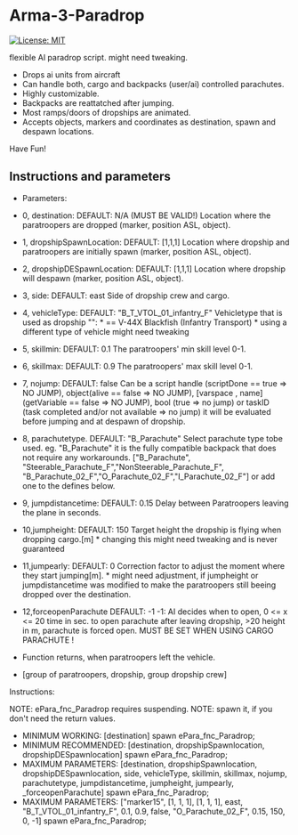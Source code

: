 # Arma-3-Paradrop

[![License: MIT](https://img.shields.io/badge/License-MIT-yellow.svg)](https://opensource.org/licenses/MIT)

flexible AI paradrop script.
might need tweaking.

- Drops ai units from aircraft
- Can handle both, cargo and backpacks (user/ai) controlled parachutes.
- Highly customizable.
- Backpacks are reattatched after jumping.
- Most ramps/doors of dropships are animated.
- Accepts objects, markers and coordinates as destination, spawn and despawn locations.

Have Fun!

## Instructions and parameters

* Parameters:
* 0, destination:				DEFAULT: N/A (MUST BE VALID!)		Location where the paratroopers are dropped (marker, position ASL, object).
* 1, dropshipSpawnLocation:		DEFAULT: [1,1,1]					Location where dropship and paratroopers are initially spawn (marker, position ASL, object).
* 2, dropshipDESpawnLocation:	DEFAULT: [1,1,1]					Location where dropship will despawn (marker, position ASL, object).
* 3, side:						DEFAULT: east						Side of dropship crew and cargo.
* 4, vehicleType:				DEFAULT: "B_T_VTOL_01_infantry_F"	Vehicletype that is used as dropship "":  *   == V-44X Blackfish (Infantry Transport) *   using a different type of vehicle might need tweaking
* 5, skillmin:					DEFAULT: 0.1						The paratroopers' min skill level 0-1.
* 6, skillmax:					DEFAULT: 0.9						The paratroopers' max skill level 0-1.
* 7, nojump:					DEFAULT: false						Can be a script handle (scriptDone == true  => NO JUMP), object(alive == false  => NO JUMP), [varspace , name] (getVariable == false => NO JUMP), bool (true => no jump) or taskID (task completed and/or not available => no jump) it will be evaluated before jumping and at despawn of dropship.
* 8, parachutetype.				DEFAULT: "B_Parachute"				Select parachute type tobe used. eg. "B_Parachute" it is the fully compatible backpack that does not require any workarounds.    ["B_Parachute", "Steerable_Parachute_F","NonSteerable_Parachute_F", "B_Parachute_02_F","O_Parachute_02_F","I_Parachute_02_F"] or add one to the defines below.
* 9, jumpdistancetime:			DEFAULT: 0.15						Delay between Paratroopers leaving the plane in seconds.
* 10,jumpheight:				DEFAULT: 150						Target height the dropship is flying when dropping cargo.[m]  *  changing this might need tweaking and is never guaranteed
* 11,jumpearly:					DEFAULT: 0							Correction factor to adjust the moment where they start jumping[m]. *   might need adjustment, if jumpheight or jumpdistancetime was modified to make the paratroopers still beeing dropped over the destination.
* 12,forceopenParachute		    DEFAULT: -1							-1: AI decides when to open, 0 <= x <= 20 time in sec. to open parachute after leaving dropship, >20 height in m, parachute is forced open. MUST BE SET WHEN USING CARGO PARACHUTE !

* Function returns, when paratroopers left the vehicle.
* [group of paratroopers, dropship, group dropship crew]

Instructions:

NOTE: ePara_fnc_Paradrop requires suspending.
NOTE: spawn it, if you don't need the return values.

* MINIMUM WORKING: [destination] spawn ePara_fnc_Paradrop;
* MINIMUM RECOMMENDED: [destination, dropshipSpawnlocation, dropshipDESpawnlocation] spawn ePara_fnc_Paradrop;
* MAXIMUM PARAMETERS: [destination, dropshipSpawnlocation, dropshipDESpawnlocation, side, vehicleType, skillmin, skillmax, nojump, parachutetype, jumpdistancetime, jumpheight, jumpearly, _forceopenParachute] spawn ePara_fnc_Paradrop;
* MAXIMUM PARAMETERS: ["marker15", [1, 1, 1], [1, 1, 1], east, "B_T_VTOL_01_infantry_F", 0.1, 0.9, false, "O_Parachute_02_F", 0.15, 150, 0, -1] spawn ePara_fnc_Paradrop;

